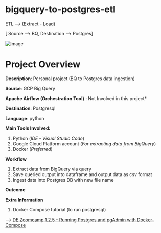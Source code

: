 # bigquery-to-postgres-etl

ETL --> (Extract - Load)

[ Source --> BQ, Destination --> Postgres]

![image](https://user-images.githubusercontent.com/116934441/227949498-df847c06-6865-40bc-b434-59996e28de93.png)

# Project Overview
**Description**: Personal project (BQ to Postgres data ingestion)

**Source**: GCP Big Query

**Apache Airflow (Orchestration Tool)** : Not Involved in this project*

**Destination**: Postgresql

**Language**: python 


**Main Tools Involved:**
1. Python (*IDE - Visual Studio Code*)
2. Google Cloud Platform account (*For extracting data from BigQuery*)
3. Docker (*Preferred*)


**Workflow**
1. Extract data from BigQuery via query
2. Save queried output into dataframe and output data as csv format
3. Ingest data into Postgres DB with new file name

**Outcome**


**Extra Information**

1. Docker Compose tutorial (to run postgresql)

--> [DE Zoomcamp 1.2.5 - Running Postgres and pgAdmin with Docker-Compose](https://www.youtube.com/watch?v=hKI6PkPhpa0&list=PL3MmuxUbc_hJed7dXYoJw8DoCuVHhGEQb&index=9)


